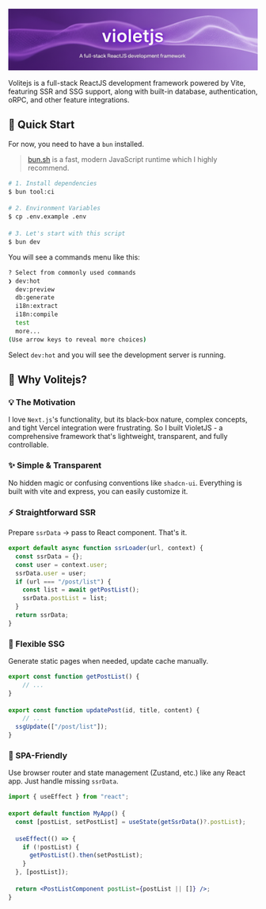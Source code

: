 [![banner](/public/banner.png)](https://github.com/hlint/violetjs)

Volitejs is a full-stack ReactJS development framework powered by Vite, featuring SSR and SSG support, along with built-in database, authentication, oRPC, and other feature integrations.

## 🚀 Quick Start

For now, you need to have a `bun` installed.

> [bun.sh](https://bun.sh) is a fast, modern JavaScript runtime which I highly recommend.

```bash
# 1. Install dependencies
$ bun tool:ci

# 2. Environment Variables
$ cp .env.example .env

# 3. Let's start with this script
$ bun dev
```

You will see a commands menu like this:

```bash
? Select from commonly used commands
❯ dev:hot
  dev:preview
  db:generate
  i18n:extract
  i18n:compile
  test
  more...
(Use arrow keys to reveal more choices)
```

Select `dev:hot` and you will see the development server is running.

## 🤔 Why Volitejs?

### 💡 The Motivation

I love `Next.js`'s functionality, but its black-box nature, complex concepts, and tight Vercel integration were frustrating. So I built VioletJS - a comprehensive framework that's lightweight, transparent, and fully controllable.

### ✨ Simple & Transparent

No hidden magic or confusing conventions like `shadcn-ui`. Everything is built with vite and express, you can easily customize it.

### ⚡ Straightforward SSR

Prepare `ssrData` → pass to React component. That's it.

```js
export default async function ssrLoader(url, context) {
  const ssrData = {};
  const user = context.user;
  ssrData.user = user;
  if (url === "/post/list") {
    const list = await getPostList();
    ssrData.postList = list;
  }
  return ssrData;
}
```

### 🔄 Flexible SSG

Generate static pages when needed, update cache manually.

```js
export const function getPostList() {
	// ...
}

export const function updatePost(id, title, content) {
	// ...
  ssgUpdate(["/post/list"]);
}

```

### 🔗 SPA-Friendly

Use browser router and state management (Zustand, etc.) like any React app. Just handle missing `ssrData`.

```jsx
import { useEffect } from "react";

export default function MyApp() {
  const [postList, setPostList] = useState(getSsrData()?.postList);

  useEffect(() => {
    if (!postList) {
      getPostList().then(setPostList);
    }
  }, [postList]);

  return <PostListComponent postList={postList || []} />;
}
```
